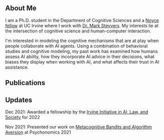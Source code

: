 ## About Me


I am a Ph.D. student in the Department of Cognitive Sciences and a [Noyce fellow](https://ucinoyce.org/) at UC Irvine where I work with [Dr. Mark Steyvers](https://steyvers.socsci.uci.edu/). My interests lie at the intersection of cognitive science and human-computer interaction.

I'm interested in modeling the cognitive mechanisms that are at play when people collaborate with AI agents. Using a combination of behavioral studies and cognitive modeling, my past work has examined how humans assess AI ability, how they incorporate AI advice in their decisions, what biases they display when working with AI, and what affects their trust in AI assistance.


## Publications


## Updates


Dec 2021:  Awarded a fellowship by the [Irvine Initiative in AI, Law, and Society](https://ucinoyce.org/) for 2022

Nov 2021:  Presented our work on [Metacognitive Bandits and Algorithm Aversion](https://escholarship.org/content/qt7xc470dt/qt7xc470dt.pdf) at Psychonomics 2021
